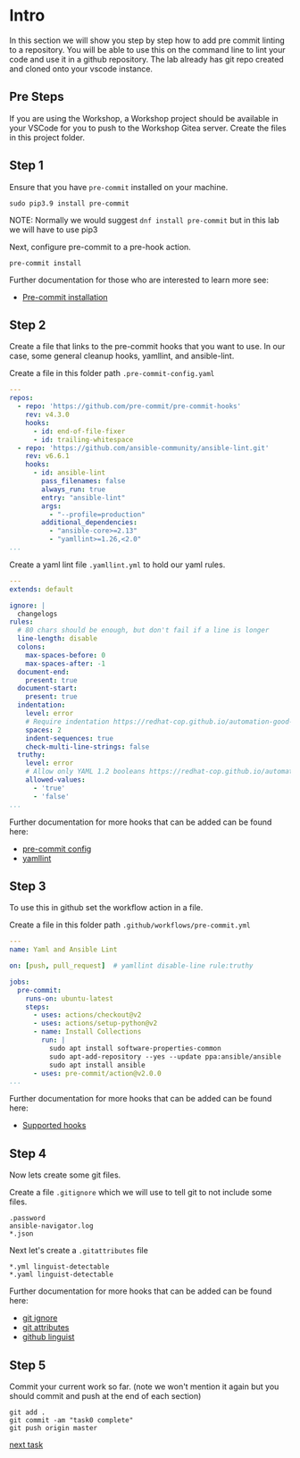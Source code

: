 # Intro

In this section we will show you step by step how to add pre commit linting to a repository. You will be able to use this on the command line to lint your code and use it in a github repository. The lab already has git repo created and cloned onto your vscode instance.

## Pre Steps
If you are using the Workshop, a Workshop project should be available in your VSCode for you to push to the Workshop Gitea server. Create the files in this project folder.

## Step 1

Ensure that you have `pre-commit` installed on your machine.

```console
sudo pip3.9 install pre-commit
```

NOTE: Normally we would suggest `dnf install pre-commit` but in this lab we will have to use pip3

Next, configure pre-commit to a pre-hook action.

```console
pre-commit install
```

Further documentation for those who are interested to learn more see:

- [Pre-commit installation](https://pre-commit.com/#installation)

## Step 2

Create a file that links to the pre-commit hooks that you want to use. In our case, some general cleanup hooks, yamllint, and ansible-lint.

Create a file in this folder path `.pre-commit-config.yaml`

```yaml
---
repos:
  - repo: 'https://github.com/pre-commit/pre-commit-hooks'
    rev: v4.3.0
    hooks:
      - id: end-of-file-fixer
      - id: trailing-whitespace
  - repo: 'https://github.com/ansible-community/ansible-lint.git'
    rev: v6.6.1
    hooks:
      - id: ansible-lint
        pass_filenames: false
        always_run: true
        entry: "ansible-lint"
        args:
          - "--profile=production"
        additional_dependencies:
          - "ansible-core>=2.13"
          - "yamllint>=1.26,<2.0"
...
```

Create a yaml lint file `.yamllint.yml` to hold our yaml rules.

```yaml
---
extends: default

ignore: |
  changelogs
rules:
  # 80 chars should be enough, but don't fail if a line is longer
  line-length: disable
  colons:
    max-spaces-before: 0
    max-spaces-after: -1
  document-end:
    present: true
  document-start:
    present: true
  indentation:
    level: error
    # Require indentation https://redhat-cop.github.io/automation-good-practices/#_yaml_and_jinja2_syntax
    spaces: 2
    indent-sequences: true
    check-multi-line-strings: false
  truthy:
    level: error
    # Allow only YAML 1.2 booleans https://redhat-cop.github.io/automation-good-practices/#_yaml_and_jinja2_syntax
    allowed-values:
      - 'true'
      - 'false'
...
```

Further documentation for more hooks that can be added can be found here:

- [pre-commit config](https://pre-commit.com/#pre-commit-configyaml---top-level)
- [yamllint](https://yamllint.readthedocs.io/en/stable/)

## Step 3

To use this in github set the workflow action in a file.

Create a file in this folder path `.github/workflows/pre-commit.yml`

```yaml
---
name: Yaml and Ansible Lint

on: [push, pull_request]  # yamllint disable-line rule:truthy

jobs:
  pre-commit:
    runs-on: ubuntu-latest
    steps:
      - uses: actions/checkout@v2
      - uses: actions/setup-python@v2
      - name: Install Collections
        run: |
          sudo apt install software-properties-common
          sudo apt-add-repository --yes --update ppa:ansible/ansible
          sudo apt install ansible
      - uses: pre-commit/action@v2.0.0
...
```

Further documentation for more hooks that can be added can be found here:

- [Supported hooks](https://pre-commit.com/hooks.html)

## Step 4

Now lets create some git files.

Create a file `.gitignore` which we will use to tell git to not include some files.

```text
.password
ansible-navigator.log
*.json
```

Next let's create a `.gitattributes` file

```text
*.yml linguist-detectable
*.yaml linguist-detectable
```

Further documentation for more hooks that can be added can be found here:

- [git ignore](https://git-scm.com/docs/gitignore)
- [git attributes](https://git-scm.com/docs/gitattributes)
- [github linguist](https://github.com/github/linguist/blob/master/docs/how-linguist-works.md)

## Step 5

Commit your current work so far. (note we won't mention it again but you should commit and push at the end of each section)

```console
git add .
git commit -am "task0 complete"
git push origin master
```

[next task](task1.md)
